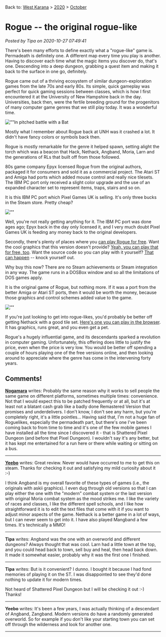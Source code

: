 Back to: [West Karana](/posts/westkarana.md) > [2020](/posts/2020/westkarana.md) > [October](./westkarana.md)
# Rogue -- the original rogue-like

*Posted by Tipa on 2020-10-27 07:49:41*


There's been many efforts to define exactly what a \"rogue-like\" game is. Permadeath is definitely one. A different map every time you play is another. Having to discover each time what the magic items you discover do, that's one. Descending into a deep dungeon, grabbing a quest item and making it back to the surface in one go, definitely.



Rogue came out of a thriving ecosystem of similar dungeon-exploration games from the late 70s and early 80s. Its simple, quick gameplay was perfect for quick gaming sessions between classes, which is how I first encountered it at the University of New Hampshire back in the day. Universities, back then, were the fertile breeding ground for the progenitors of many computer game genres that we still play today. It was a wonderful time.



![\"\"](\"https://chasingdings.com/wp-content/uploads/2020/10/roguebat.jpg\")In pitched battle with a Bat

Mostly what I remember about Rogue back at UNH was it crashed a lot. It didn't have fancy colors or symbols back then.



Rogue is mostly remarkable for the genre it helped spawn, setting alight the torch which was a beacon that Hack, Nethack, Angband, Moria, Larn and the generations of RLs that built off from those followed.



80s game company Epyx licensed Rogue from the original authors, packaged it for consumers and sold it as a commercial project. The Atari ST and Amiga had ports which added mouse control and really nice tilesets. The IBM PC port only received a slight color upgrade and the use of an expanded character set to represent items, traps, stairs and so on.



It is this IBM PC port which Pixel Games UK is selling. It's only three bucks in the Steam store. Pretty cheap?



![\"\"](\"https://chasingdings.com/wp-content/uploads/2020/10/roguegrave-1-1024x576.jpg\")

Well, you're not really getting anything for it. The IBM PC port was done ages ago; Epyx back in the day only licensed it, and I very much doubt Pixel Games UK is feeding any money back to the original developers.



Secondly, there's plenty of places where you [can play Rogue for free](\"https://www.myabandonware.com/game/rogue-4n/play-4n\"). Want the cool graphics that this version doesn't provide? [Yeah, you can play that for free, too](\"http://donnierussellii.github.io/JSTileRogue.html\"). Want the source code so you can play with it yourself? [That can happen](\"http://www.roguebasin.com/index.php?title=Roguelike_Restoration_Project\") -- knock yourself out.



Why buy this now? There are no Steam achievements or Steam integration in any way. The game runs in a DOSBox window and so all the limitations of DOS games apply.



It is the original game of Rogue, but nothing more. If it was a port from the better Amiga or Atari ST ports, then it would be worth the money, because those graphics and control schemes added value to the game.



![\"\"](\"https://chasingdings.com/wp-content/uploads/2020/10/roguerankings-1.jpg\")

If you're just looking to get into rogue-likes, you'd probably be better off getting Nethack with a good tile set. [Here's one you can play in the browser](\"https://coolwanglu.github.io/BrowserHack/\"). It has graphics, runs great, and you even get a pet.



Rogue's a hugely influential game, and its descendants sparked a revolution in computer gaming. Unfortunately, this offering does little to justify the price, even when the price is very low. You would be better off spending a couple of hours playing one of the free versions online, and then looking around to appreciate where the genre has come in the intervening forty years.





## Comments!

**[Nogamara](https://battlestance.org)** writes: Probably the same reason why it works to sell people the same game on different platforms, sometimes multiple times: convenience. Not that I would expect this to be patched frequently or at all, but it's at least not a blatant cash grab like a badly done Remastered Version that promises and underdelivers. I don't know, I don't see any harm, but you're completely right, it's a little pointles...
Having said that, I'm not a huge fan of Roguelikes, especially the permadeath part, but there's one I've been coming back to from time to time and it's one of the few mobile games I have installed all the time since I discovered it - that is Shattered Pixel Dungeon (and before that Pixel Dungeon). I wouldn't say it's any better, but it has kept me entertained for a run here or there while waiting or sitting on a bus.

---

**[Yeebo](http://yfernbottom.blogspot.com/)** writes: Great review. Never would have occurred to me to get this on steam. Thanks for checking it out and satisfying my mild curiosity about it :-) 

I think Angband is my overall favorite of these types of games (i.e., the originals with askii graphics). I even dug through old versions so that I can play either the one with the \"modern\" combat system or the last version with original Moria combat system as the mood strikes me. I like the variety of races and classes, I like the different spell schools, and I like how straightforward it is to edit the text files that come with it if you want to adjust minor aspects of the game. Nethack is a better game in a lot of ways, but I can never seem to get into it. 
I have also played Mangband a few times. It's technically a MMO!

---

**Tipa** writes: Angband was the one with an overworld and different dungeons? Always thought that was cool. Larn had a little town at the top, and you could head back to town, sell buy and heal, then head back down. It made it somewhat easier, probably why it was the first one I finished.

---

**Tipa** writes: But is it convenient? I dunno. I bought it because I had fond memories of playing it on the ST. I was disappointed to see they'd done nothing to update it for modern times.

Not heard of Shattered Pixel Dungeon but I will be checking it out :-) Thanks!

---

**Yeebo** writes: It's been a few years, I was actually thinking of a descendant of Angband, Zangband. Modern versions do have a randomly generated overworld. So for example if you don't like your starting town you can set off through the wilderness and look for another one.

---

